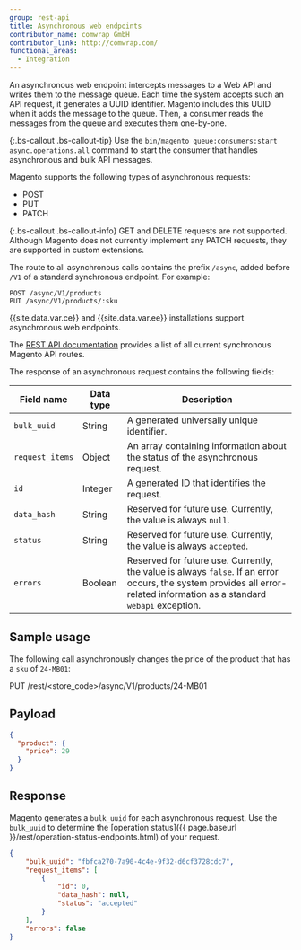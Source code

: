 ```yaml
---
group: rest-api
title: Asynchronous web endpoints
contributor_name: comwrap GmbH
contributor_link: http://comwrap.com/
functional_areas:
  - Integration
---
```


An asynchronous web endpoint intercepts messages to a Web API and writes them to the message queue. Each time the system accepts such an API request, it generates a UUID identifier. Magento includes this UUID when it adds the message to the queue. Then, a consumer reads the messages from the queue and executes them one-by-one.

{:.bs-callout .bs-callout-tip}
Use the `bin/magento queue:consumers:start async.operations.all` command to start the consumer that handles asynchronous and bulk API messages.

Magento supports the following types of asynchronous requests:

* POST
* PUT
* PATCH

{:.bs-callout .bs-callout-info}
GET and DELETE requests are not supported. Although Magento does not currently implement any PATCH requests, they are supported in custom extensions.

The route to all asynchronous calls contains the prefix `/async`, added before `/V1` of a standard synchronous endpoint. For example:

```
POST /async/V1/products
PUT /async/V1/products/:sku
```

{{site.data.var.ce}} and {{site.data.var.ee}} installations support asynchronous web endpoints.

The [REST API documentation]({{site.baseurl}}/redoc/{{page.guide_version}}/) provides a list of all current synchronous Magento API routes.

The response of an asynchronous request contains the following fields:

Field name | Data type | Description
--- | --- | ---
`bulk_uuid` | String | A generated universally unique identifier.
`request_items` | Object | An array containing information about the status of the asynchronous request.
`id` | Integer | A generated ID that identifies the request.
`data_hash` | String | Reserved for future use. Currently, the value is always `null`. 
`status` | String | Reserved for future use. Currently, the value is always `accepted`.
`errors` | Boolean | Reserved for future use. Currently, the value is always `false`. If an error occurs, the system provides all error-related information as a standard `webapi` exception. 

## Sample usage

The following call asynchronously changes the price of the product that has a `sku` of `24-MB01`:

PUT <host>/rest/<store_code>/async/V1/products/24-MB01

## Payload 

```json
{
  "product": {
    "price": 29
  }
}
```

## Response

Magento generates a `bulk_uuid` for each asynchronous request. Use the `bulk_uuid` to determine the [operation status]({{ page.baseurl }}/rest/operation-status-endpoints.html) of your request. 

```json
{
    "bulk_uuid": "fbfca270-7a90-4c4e-9f32-d6cf3728cdc7",
    "request_items": [
        {
            "id": 0,
            "data_hash": null,
            "status": "accepted"
        }
    ],
    "errors": false
}
```

